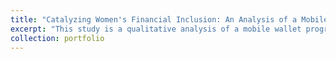 ```yaml
---
title: "Catalyzing Women's Financial Inclusion: An Analysis of a Mobile Wallet Program in Pakistan"
excerpt: "This study is a qualitative analysis of a mobile wallet program, through a women's not-for-profit microfinance institute for loan disbursements and payments<br/><img src='/images/500x300.png'>"
collection: portfolio
---
```

<!--
This is an item in your portfolio. It can be have images or nice text. If you name the file .md, it will be parsed as markdown. If you name the file .html, it will be parsed as HTML. -->
